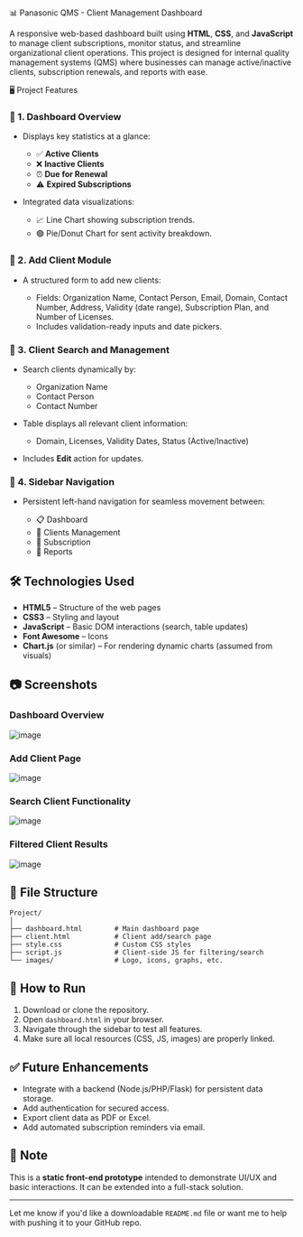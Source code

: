 📊 Panasonic QMS - Client Management Dashboard

A responsive web-based dashboard built using **HTML**, **CSS**, and **JavaScript** to manage client subscriptions, monitor status, and streamline organizational client operations. This project is designed for internal quality management systems (QMS) where businesses can manage active/inactive clients, subscription renewals, and reports with ease.

🖥️ Project Features

### 🔹 1. Dashboard Overview

* Displays key statistics at a glance:

  * ✅ **Active Clients**
  * ❌ **Inactive Clients**
  * ⏰ **Due for Renewal**
  * ⚠️ **Expired Subscriptions**
* Integrated data visualizations:

  * 📈 Line Chart showing subscription trends.
  * 🟢 Pie/Donut Chart for sent activity breakdown.

### 🔹 2. Add Client Module

* A structured form to add new clients:

  * Fields: Organization Name, Contact Person, Email, Domain, Contact Number, Address, Validity (date range), Subscription Plan, and Number of Licenses.
  * Includes validation-ready inputs and date pickers.

### 🔹 3. Client Search and Management

* Search clients dynamically by:

  * Organization Name
  * Contact Person
  * Contact Number
* Table displays all relevant client information:

  * Domain, Licenses, Validity Dates, Status (Active/Inactive)
* Includes **Edit** action for updates.

### 🔹 4. Sidebar Navigation

* Persistent left-hand navigation for seamless movement between:

  * 📋 Dashboard
  * 👥 Clients Management
  * 🧾 Subscription
  * 📄 Reports

## 🛠️ Technologies Used

* **HTML5** – Structure of the web pages
* **CSS3** – Styling and layout
* **JavaScript** – Basic DOM interactions (search, table updates)
* **Font Awesome** – Icons
* **Chart.js** (or similar) – For rendering dynamic charts (assumed from visuals)

## 📷 Screenshots

### Dashboard Overview

![image](https://github.com/user-attachments/assets/11cf04f9-a158-4b1a-8fc7-1ed6af90d66e)

### Add Client Page

![image](https://github.com/user-attachments/assets/288c981d-517b-40b2-9e4c-579b761d6439)

### Search Client Functionality

![image](https://github.com/user-attachments/assets/fd6e6ac7-3eee-4006-b5d0-09d424bf9f61)

### Filtered Client Results

![image](https://github.com/user-attachments/assets/0ce19549-c861-4a58-a370-df30bcdd17df)

## 📁 File Structure

```
Project/
│
├── dashboard.html        # Main dashboard page
├── client.html           # Client add/search page
├── style.css             # Custom CSS styles
├── script.js             # Client-side JS for filtering/search
└── images/               # Logo, icons, graphs, etc.
```

## 🚀 How to Run

1. Download or clone the repository.
2. Open `dashboard.html` in your browser.
3. Navigate through the sidebar to test all features.
4. Make sure all local resources (CSS, JS, images) are properly linked.

## ✅ Future Enhancements

* Integrate with a backend (Node.js/PHP/Flask) for persistent data storage.
* Add authentication for secured access.
* Export client data as PDF or Excel.
* Add automated subscription reminders via email.

## 📌 Note

This is a **static front-end prototype** intended to demonstrate UI/UX and basic interactions. It can be extended into a full-stack solution.

---

Let me know if you'd like a downloadable `README.md` file or want me to help with pushing it to your GitHub repo.


